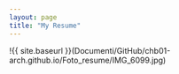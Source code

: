 ```yaml
---
layout: page
title: "My Resume"
---
```


!{{ site.baseurl }}(Documenti/GitHub/chb01-arch.github.io/Foto_resume/IMG_6099.jpg)


